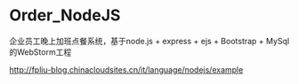 # Order_NodeJS
企业员工晚上加班点餐系统，基于node.js + express + ejs + Bootstrap + MySql的WebStorm工程

http://fpliu-blog.chinacloudsites.cn/it/language/nodejs/example
